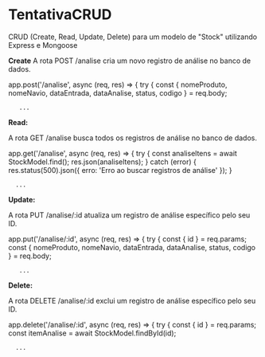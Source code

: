 # TentativaCRUD

CRUD (Create, Read, Update, Delete) para um modelo de "Stock" utilizando Express e Mongoose

**Create**
A rota POST /analise cria um novo registro de análise no banco de dados.

app.post('/analise', async (req, res) => {
    try {
        const {
            nomeProduto,
            nomeNavio,
            dataEntrada,
            dataAnalise,
            status,
            codigo
        } = req.body;

       ...

**Read:**

A rota GET /analise busca todos os registros de análise no banco de dados.

app.get('/analise', async (req, res) => {
    try {
        const analiseltens = await StockModel.find();
        res.json(analiseltens);
    } catch (error) {
        res.status(500).json({ erro: 'Erro ao buscar registros de análise' });
    }
    
      ...

      

**Update:**

A rota PUT /analise/:id atualiza um registro de análise específico pelo seu ID.

app.put('/analise/:id', async (req, res) => {
    try {
        const { id } = req.params;
        const {
            nomeProduto,
            nomeNavio,
            dataEntrada,
            dataAnalise,
            status,
            codigo
        } = req.body;

       ...

**Delete:**

A rota DELETE /analise/:id exclui um registro de análise específico pelo seu ID.

app.delete('/analise/:id', async (req, res) => {
    try {
        const { id } = req.params;
        const itemAnalise = await StockModel.findById(id);

      ...

        
